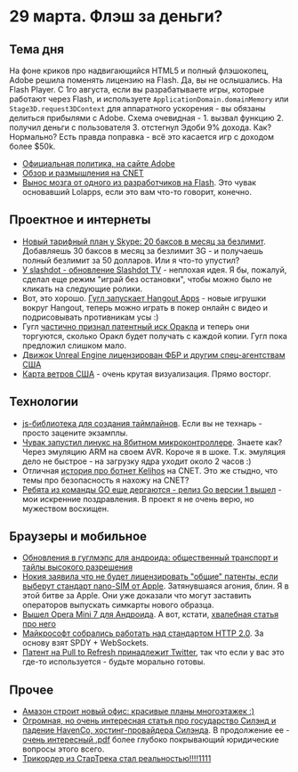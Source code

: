 # 29 марта. Флэш за деньги?

## Тема дня
На фоне криков про надвигающийся HTML5 и полный флэшокопец, Adobe решила поменять лицензию на Flash. Да, вы не ослышались. На Flash Player. С 1го августа, если вы разрабатываете игры, которые работают через Flash, и используете `ApplicationDomain.domainMemory` или `Stage3D.request3DContext` для аппаратного ускорения - вы обязаны делиться прибылями с Adobe. Схема очевидная - 1. вызвал функцию 2. получил деньги с пользователя 3. отстегнул Эдоби 9% дохода. Как? Нормально? Есть правда поправка - всё это касается игр с доходом более $50k.

* [Официальная политика, на сайте Adobe](http://j.mp/HqEQ1S)
* [Обзор и размышления на CNET](http://j.mp/HqER64)
* [Вынос мозга от одного из разработчиков на Flash](http://j.mp/HqEQ1W). Это чувак основавший Lolapps, если это вам что-то говорит, конечно.


## Проектное и интернеты
* [Новый тарифный план у Skype: 20 баксов в месяц за безлимит](http://j.mp/HqER67). Добавляешь 30 баксов в месяц за безлимит 3G - и получаешь полный безлимит за 50 долларов. Или я что-то упустил?
* [У slashdot - обновление Slashdot TV](http://j.mp/H2rVGh) - неплохая идея. Я бы, пожалуй, сделал еще режим "играй без остановки", чтобы можно было не кликать на следующие ролики.
* Вот, это хорошо. [Гугл запускает Hangout Apps](http://j.mp/H2rThE) - новые игрушки вокруг Hangout, теперь можно играть в покер онлайн с видео и подрисовывать противникам усы :)
* Гугл [частично признал патентный иск Оракла](http://j.mp/H2rThI) и теперь они торгуются, сколько Оракл будет получать с каждой копии. Гугл пока предложил слишком мало.
* [Движок Unreal Engine лицензирован ФБР и другим спец-агентствам США](http://j.mp/H2rThJ)
* [Карта ветров США](http://hint.fm/wind/) - очень крутая визуализация. Прямо восторг.




## Технологии
* [js-библиотека для создания таймлайнов](http://j.mp/HqERmx). Если вы не технарь - просто зацените экзамплы.
* [Чувак запустил линукс на 8битном микроконтроллере](http://j.mp/HqERmy). Знаете как? Через эмуляцию ARM на своем AVR. Короче я в шоке. Т.к. эмуляция дело не быстрое - на загрузку ядра уходит около 2 часов :)
* Отличная [история про ботнет Kelihos](http://j.mp/HqERmB) на CNET. Это же стыдно, что темы про безопасность я нахожу на CNET?
* [Ребята из команды GO еще дергаются - релиз Go версии 1 вышел](http://j.mp/HqETe1) - мои искренние поздравления. В проект я не очень верю, но мужеством восхищен.


## Браузеры и мобильное
* [Обновления в гуглмэпс для андроида: общественный транспорт и тайлы высокого разрешения](http://j.mp/HqERCS)
* [Нокия заявила что не будет лицензировать "общие" патенты, если выберут стандарт nano-SIM от Apple](http://j.mp/HqETe4). Затянувшаяся агония, блин. Я в этой битве за Apple. Они уже доказали что могут заставить операторов выпускать симкарты нового образца.
* [Вышел Opera Mini 7 для Андроида](http://j.mp/HqETe6). А вот, кстати, [хвалебная статья про него](http://j.mp/HqERD3)
* [Майкрософт собрались работать над стандартом HTTP 2.0](http://j.mp/HqETed). За основу взят SPDY + WebSockets.
* [Патент на Pull to Refresh принадлежит Twitter](http://j.mp/HqERD6), так что если у вас это где-то используется - будьте морально готовы.


## Прочее
* [Амазон строит новый офис: красивые планы многоэтажек :)](http://j.mp/HqERTp)
* [Огромная, но очень интересная статья про государство Силэнд и падение HavenCo, хостинг-провайдера Силэнда](http://j.mp/HqERTs). В продолжение ее - [очень интересный .pdf](http://j.mp/HqERTv) более глубоко покрывающий юридические вопросы этого всего.
* [Трикордер из СтарТрека стал реальностью!!!!1111](http://j.mp/HqETuz)
